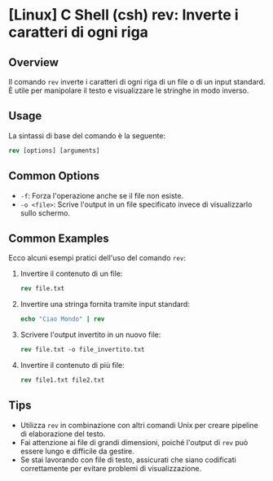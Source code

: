 # [Linux] C Shell (csh) rev: Inverte i caratteri di ogni riga

## Overview
Il comando `rev` inverte i caratteri di ogni riga di un file o di un input standard. È utile per manipolare il testo e visualizzare le stringhe in modo inverso.

## Usage
La sintassi di base del comando è la seguente:

```csh
rev [options] [arguments]
```

## Common Options
- `-f`: Forza l'operazione anche se il file non esiste.
- `-o <file>`: Scrive l'output in un file specificato invece di visualizzarlo sullo schermo.

## Common Examples
Ecco alcuni esempi pratici dell'uso del comando `rev`:

1. Invertire il contenuto di un file:
   ```csh
   rev file.txt
   ```

2. Invertire una stringa fornita tramite input standard:
   ```csh
   echo "Ciao Mondo" | rev
   ```

3. Scrivere l'output invertito in un nuovo file:
   ```csh
   rev file.txt -o file_invertito.txt
   ```

4. Invertire il contenuto di più file:
   ```csh
   rev file1.txt file2.txt
   ```

## Tips
- Utilizza `rev` in combinazione con altri comandi Unix per creare pipeline di elaborazione del testo.
- Fai attenzione ai file di grandi dimensioni, poiché l'output di `rev` può essere lungo e difficile da gestire.
- Se stai lavorando con file di testo, assicurati che siano codificati correttamente per evitare problemi di visualizzazione.